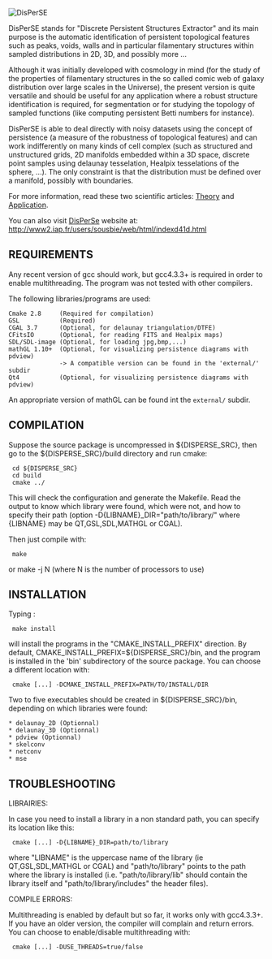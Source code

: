 ![DisPerSE](https://github.com/thierry-sousbie/DisPerSE/blob/master/manual/web/images/logo.png "DisPerSE")

DisPerSE stands for "Discrete Persistent Structures Extractor" and its main purpose is the automatic identification of persistent topological features such as peaks, voids, walls and in particular filamentary structures within sampled distributions in 2D, 3D, and possibly more ...

Although it was initially developed with cosmology in mind (for the study of the properties of filamentary structures in the so called comic web of galaxy distribution over large scales in the Universe), the present version is quite versatile and should be useful for any application where a robust structure identification is required, for segmentation or for studying the topology of sampled functions (like computing persistent Betti numbers for instance).

DisPerSE is able to deal directly with noisy datasets using the concept of persistence (a measure of the robustness of topological features) and can work indifferently on many kinds of cell complex (such as structured and unstructured grids, 2D manifolds embedded within a 3D space, discrete point samples using delaunay tesselation, Healpix tesselations of the sphere, ...). The only constraint is that the distribution must be defined over a manifold, possibly with boundaries. 

For more information, read these two scientific articles: [Theory](http://adsabs.harvard.edu/abs/2011MNRAS.414..350S "DisPerSE Theory article") and [Application](http://adsabs.harvard.edu/abs/2011MNRAS.414..384S "DisPerSE Application article").

You can also visit [DisPerSe](http://www2.iap.fr/users/sousbie/web/html/indexd41d.html) website at: http://www2.iap.fr/users/sousbie/web/html/indexd41d.html

REQUIREMENTS
------------

Any recent version of gcc should work, but gcc4.3.3+ is required in order to enable multithreading. The program was not tested with other compilers.

The following libraries/programs are used:

    Cmake 2.8     (Required for compilation)
    GSL	          (Required)
    CGAL 3.7      (Optional, for delaunay triangulation/DTFE)
    CFitsIO       (Optional, for reading FITS and Healpix maps)
    SDL/SDL-image (Optional, for loading jpg,bmp,...)
    mathGL 1.10+  (Optional, for visualizing persistence diagrams with pdview)
                  -> A compatible version can be found in the 'external/' subdir
    Qt4    	      (Optional, for visualizing persistence diagrams with pdview)

An appropriate version of mathGL can be found int the `external/` subdir.

COMPILATION
-----------

Suppose the source package is uncompressed in ${DISPERSE_SRC}, then go to the ${DISPERSE_SRC}/build directory and run cmake:
   
     cd ${DISPERSE_SRC}
     cd build
     cmake ../ 

This will check the configuration and generate the Makefile. Read the output to know which library were found, which were not, and how to specify their path (option -D{LIBNAME}_DIR="path/to/library/" where {LIBNAME} may be QT,GSL,SDL,MATHGL or CGAL).

Then just compile with:

     make
  or 
     make -j N (where N is the number of processors to use)


INSTALLATION
------------

Typing :

     make install

will install the programs in the "CMAKE_INSTALL_PREFIX" direction. By default, CMAKE_INSTALL_PREFIX=${DISPERSE_SRC}/bin, and the program is installed in the 'bin' subdirectory of the source package.
You can choose a different location with:

     cmake [...] -DCMAKE_INSTALL_PREFIX=PATH/TO/INSTALL/DIR

Two to five executables should be created in ${DISPERSE_SRC}/bin, depending on which libraries were found:

    * delaunay_2D (Optionnal)
    * delaunay_3D (Optionnal)
    * pdview (Optionnal)
    * skelconv
    * netconv
    * mse


TROUBLESHOOTING
---------------

LIBRAIRIES:

In case you need to install a library in a non standard path, you can specify its location like this:
   
     cmake [...] -D{LIBNAME}_DIR=path/to/library

where "LIBNAME" is the uppercase name of the library (ie QT,GSL,SDL,MATHGL or CGAL) and "path/to/library" points to the path where the library is installed (i.e. "path/to/library/lib" should contain the library itself and "path/to/library/includes" the header files).

COMPILE ERRORS:

Multithreading is enabled by default but so far, it works only with gcc4.3.3+. If you have an older version, the compiler will complain and return errors. You can choose to enable/disable multithreading with:
 
     cmake [...] -DUSE_THREADS=true/false
